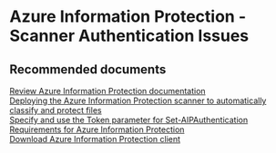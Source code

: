 <properties
	pageTitle="Azure Information Protection - Scanner Authentication Issues"
	description="Azure Information Protection - Scanner Authentication Issues"
	service="microsoft.aip"
	resource="aip"
	authors="orbarak"
	displayOrder=""
	selfHelpType="generic"
	supportTopicIds="32629555"
	resourceTags=""
	productPesIds="14997"
	cloudEnvironments="public"
/>

# Azure Information Protection - Scanner Authentication Issues

## **Recommended documents**

[Review Azure Information Protection documentation](https://aka.ms/aipdocs)<br>
[Deploying the Azure Information Protection scanner to automatically classify and protect files](https://docs.microsoft.com/en-us/azure/information-protection/deploy-aip-scanner)<br>
[Specify and use the Token parameter for Set-AIPAuthentication](https://docs.microsoft.com/en-us/azure/information-protection/rms-client/client-admin-guide-powershell#specify-and-use-the-token-parameter-for-set-aipauthentication)<br>
[Requirements for Azure Information Protection](https://docs.microsoft.com/azure/information-protection/get-started/requirements)<br>
[Download Azure Information Protection client](http://aka.ms/aipclient)<br>